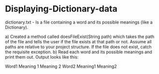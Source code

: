 # Displaying-Dictionary-data

dictionary.txt - Is a file containing a word and its possible meanings (like a Dictionary). 

a)	Created a method called doesFileExist(String path) which takes the path of the file and tells the user if the file exists at that path or not. Assume all paths are relative to your project structure. If the file does not exist, catch the requisite exception.
b)	Read each word and its possible meanings and print them out. Output looks like this:

Word1
Meaning 1
Meaning 2
Word2
Meaning1
Meaning2
